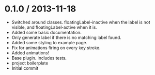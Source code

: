 
0.1.0 / 2013-11-18 
==================

 * Switched around classes. floatingLabel-inactive when the label is not visible, and floatingLabel-active when it is.
 * Added some basic documentation.
 * Only generate label if there is no matching label found.
 * Added some styling to example page.
 * Fix for animations firing on every key stroke.
 * Added animations!
 * Base plugin. Includes tests.
 * project boilerplate
 * Initial commit
